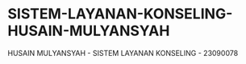 # SISTEM-LAYANAN-KONSELING-HUSAIN-MULYANSYAH
HUSAIN MULYANSYAH - SISTEM LAYANAN KONSELING - 23090078
